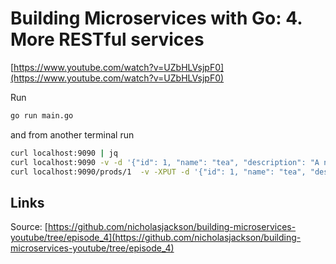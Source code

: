 # Building Microservices with Go: 4. More RESTful services

[https://www.youtube.com/watch?v=UZbHLVsjpF0](https://www.youtube.com/watch?v=UZbHLVsjpF0)

Run

```bash
go run main.go
```

and from another terminal run

```bash
curl localhost:9090 | jq
curl localhost:9090 -v -d '{"id": 1, "name": "tea", "description": "A nice cup of tea."}'
curl localhost:9090/prods/1  -v -XPUT -d '{"id": 1, "name": "tea", "description": "A nice cup of tea2."}'
```

## Links

Source: [https://github.com/nicholasjackson/building-microservices-youtube/tree/episode_4](https://github.com/nicholasjackson/building-microservices-youtube/tree/episode_4)
